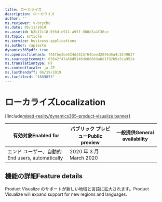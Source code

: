 ```yaml
---
title: ローカライズ
description: ローカライズ
author: ''
ms.reviewer: v-brycho
ms.date: 06/11/2019
ms.assetid: b2b17c18-0f6d-e911-a95f-000d3a4f36ce
ms.topic: article
ms.service: business-applications
ms.author: capieste
dynamics365pdf: true
ms.openlocfilehash: f46fbe3be524d352bf64beed2046d6a4c5249627
ms.sourcegitcommit: 65042f47a66d9146de8d869a6d1f92b9a5ca9524
ms.translationtype: HT
ms.contentlocale: ja-JP
ms.lasthandoff: 06/19/2019
ms.locfileid: "1689853"
---
```

# <a name="localization"></a><span data-ttu-id="d90b3-103">ローカライズ</span><span class="sxs-lookup"><span data-stu-id="d90b3-103">Localization</span></span>
[!include[mixed-reality/dynamics365-product-visualize banner](../includes/mixed-reality/dynamics365-product-visualize.md)]

| <span data-ttu-id="d90b3-104">有効対象</span><span class="sxs-lookup"><span data-stu-id="d90b3-104">Enabled for</span></span>    |  <span data-ttu-id="d90b3-105">パブリック プレビュー</span><span class="sxs-lookup"><span data-stu-id="d90b3-105">Public preview</span></span> | <span data-ttu-id="d90b3-106">一般提供</span><span class="sxs-lookup"><span data-stu-id="d90b3-106">General availability</span></span> | 
| ---------- | ---------- |---------- |
|<span data-ttu-id="d90b3-107">エンド ユーザー、自動的</span><span class="sxs-lookup"><span data-stu-id="d90b3-107">End users, automatically</span></span>|<span data-ttu-id="d90b3-108">2020 年 3 月</span><span class="sxs-lookup"><span data-stu-id="d90b3-108">March 2020</span></span>| |






## <a name="feature-details"></a><span data-ttu-id="d90b3-109">機能の詳細</span><span class="sxs-lookup"><span data-stu-id="d90b3-109">Feature details</span></span>
<!--feature detail start -->
<span data-ttu-id="d90b3-110">Product Visualize のサポートが新しい地域と言語に拡大されます。</span><span class="sxs-lookup"><span data-stu-id="d90b3-110">Product Visualize will expand support for new regions and languages.</span></span>
<!--feature detail end -->










